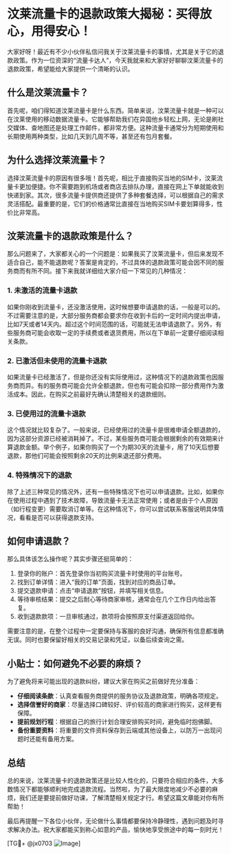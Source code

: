 # 汶莱流量卡的退款政策大揭秘：买得放心，用得安心！

大家好呀！最近有不少小伙伴私信问我关于汶莱流量卡的事情，尤其是关于它的退款政策。作为一位资深的“流量卡达人”，今天我就来和大家好好聊聊汶莱流量卡的退款政策，希望能给大家提供一个清晰的认识。

## 什么是汶莱流量卡？

首先呢，咱们得知道汶莱流量卡是什么东西。简单来说，汶莱流量卡就是一种可以在汶莱使用的移动数据流量卡。它能够帮助我们在异国他乡轻松上网，无论是刷社交媒体、查地图还是处理工作邮件，都非常方便。这种流量卡通常分为短期使用和长期使用两种类型，比如几天到几周不等，甚至还有包月套餐。

## 为什么选择汶莱流量卡？

选择汶莱流量卡的原因有很多哦！首先呢，相比于直接购买当地的SIM卡，汶莱流量卡更加便捷。你不需要跑到机场或者商店去排队办理，直接在网上下单就能收到快递到家。其次，很多流量卡提供商还提供了多种套餐选择，可以根据自己的需求灵活搭配。最重要的是，它们的价格通常比直接在当地购买SIM卡要划算得多，性价比非常高。

## 汶莱流量卡的退款政策是什么？

那么问题来了，大家都关心的一个问题是：如果我买了汶莱流量卡，但后来发现不适合自己，能不能退款呢？答案是肯定的，不过具体的退款政策可能会因不同的服务商而有所不同。接下来我就详细给大家介绍一下常见的几种情况：

### 1. 未激活的流量卡退款

如果你刚收到流量卡，还没激活使用，这时候想要申请退款的话，一般是可以的。不过需要注意的是，大部分服务商都会要求你在收到卡后的一定时间内提出申请，比如7天或者14天内。超过这个时间范围的话，可能就无法申请退款了。另外，有些服务商可能会收取一定的手续费或者退货费用，所以在下单前一定要仔细阅读相关条款。

### 2. 已激活但未使用的流量卡退款

如果流量卡已经激活了，但是你还没有实际使用过，这种情况下的退款政策也因服务商而异。有的服务商可能会允许全额退款，但也有可能会扣除一部分费用作为激活成本。因此，在购买之前最好先确认清楚相关的退款细则。

### 3. 已使用过的流量卡退款

这个情况就比较复杂了。一般来说，已经使用过的流量卡是很难申请全额退款的，因为这部分资源已经被消耗掉了。不过，某些服务商可能会根据剩余的有效期来计算退款金额。举个例子，如果你购买了一个为期30天的流量卡，用了10天后想要退款，那他们可能会按照剩余20天的比例来退还部分费用。

### 4. 特殊情况下的退款

除了上述三种常见的情况外，还有一些特殊情况下也可以申请退款。比如，如果你在使用过程中遇到了技术故障，导致流量卡无法正常使用；或者是由于个人原因（如行程变更）需要取消订单等。在这种情况下，你可以尝试联系客服说明具体情况，看看是否可以获得退款支持。

## 如何申请退款？

那么具体该怎么操作呢？其实步骤还挺简单的：

1. 登录你的账户：首先登录你当初购买流量卡时使用的平台账号。
2. 找到订单详情：进入“我的订单”页面，找到对应的商品订单。
3. 提交退款申请：点击“申请退款”按钮，并填写相关信息。
4. 等待审核结果：提交之后耐心等待商家审核，通常会在几个工作日内给出答复。
5. 收到退款款项：一旦审核通过，款项将会按照原支付渠道返回给你。

需要注意的是，在整个过程中一定要保持与客服的良好沟通，确保所有信息都准确无误。同时也要保留好相关的交易记录和凭证，以备后续查询之需。

## 小贴士：如何避免不必要的麻烦？

为了避免将来可能出现的退款纠纷，建议大家在购买之前做好充分准备：

- **仔细阅读条款**：认真查看服务商提供的服务协议及退款政策，明确各项规定。
- **选择信誉好的商家**：尽量选择口碑较好、评价较高的商家进行购买，这样更有保障。
- **提前规划行程**：根据自己的旅行计划合理安排购买时间，避免临时抱佛脚。
- **备份重要资料**：将重要的文件资料保存到云端或其他设备上，以防万一出现问题时还能有备用方案。

## 总结

总的来说，汶莱流量卡的退款政策还是比较人性化的，只要符合相应的条件，大多数情况下都能够顺利地完成退款流程。当然啦，为了最大限度地减少不必要的麻烦，我们还是要提前做好功课，了解清楚相关规定才行。希望这篇文章能对你有所帮助！

最后再提醒一下各位小伙伴，无论做什么事情都要保持冷静理性，遇到问题及时寻求解决办法。祝大家都能买到称心如意的产品，愉快地享受旅途中的每一刻时光！

[TG💪+ @jx0703 ![Image](https://github.com/user-attachments/assets/dbca1d08-cadb-493c-b0ec-ad6f7a83f270)]